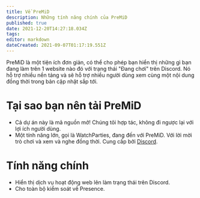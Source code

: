 ```yaml
---
title: Về PreMiD
description: Những tính năng chính của PreMiD
published: true
date: 2021-12-20T14:27:18.034Z
tags:
editor: markdown
dateCreated: 2021-09-07T01:17:19.551Z
---
```


PreMiD là một tiện ích đơn giản, có thể cho phép bạn hiển thị những gì bạn đang làm trên 1 website nào đó với trạng thái "Đang chơi" trên Discord. Nó hỗ trợ nhiều nền tảng và sẽ hỗ trợ nhiều người dùng xem cùng một nội dung đồng thời trong bản cập nhật sắp tới.

# Tại sao bạn nên tải PreMiD
- Cả dự án này là mã nguồn mở! Chúng tôi hợp tác, không đi ngược lại với lợi ích người dùng.
- Một tính năng lớn, gọi là WatchParties, đang đến với PreMiD. Với lời mời trò chơi và xem và nghe đồng thời. Cung cấp bởi [Discord](https://discordapp.com/).

# Tính năng chính
- Hiển thị dịch vụ hoạt động web lên làm trạng thái trên Discord.
- Cho toàn bộ kiểm soát về Presence.
